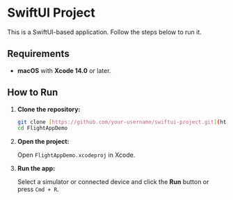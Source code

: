 # SwiftUI Project

This is a SwiftUI-based application. Follow the steps below to run it.

## Requirements

- **macOS** with **Xcode 14.0** or later.

## How to Run

1. **Clone the repository:**

    ```bash
    git clone [https://github.com/your-username/swiftui-project.git](https://github.com/antelcha/FlightAppDemo.git)
    cd FlightAppDemo
    ```

2. **Open the project:**

    Open `FlightAppDemo.xcodeproj` in Xcode.

3. **Run the app:**

    Select a simulator or connected device and click the **Run** button or press `Cmd + R`.

